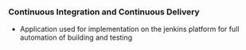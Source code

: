 ### Continuous Integration and Continuous Delivery

<ul>
  <li>Application used for implementation on the jenkins platform for full automation of building and testing</li>
 </ul>
